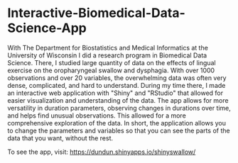 # Interactive-Biomedical-Data-Science-App
With The Department for Biostatistics and Medical Informatics at the University of Wisconsin I did a research program in Biomedical Data Science. There, I studied large quantity of data on the effects of lingual exercise on the oropharyngeal swallow and dysphagia. With over 1000 observations and over 20 variables, the overwhelming data was often very dense, complicated, and hard to understand. During my time there, I made an interactive web application with "Shiny" and "RStudio" that allowed for easier visualization and understanding of the data. The app allows for more versatility in duration parameters, observing changes in durations over time, and helps find unusual observations. This allowed for a more comprehensive exploration of the data. In short, the application allows you to change the parameters and variables so that you can see the parts of the data that you want, without the rest.

To see the app, visit: https://dundun.shinyapps.io/shinyswallow/
